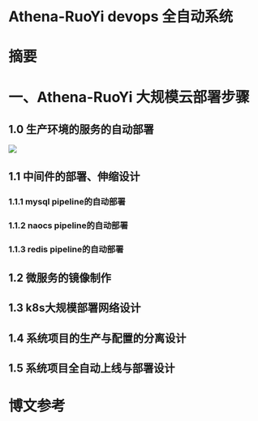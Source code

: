 # Athena-RuoYi devops 全自动系统

# 摘要

# 一、Athena-RuoYi 大规模云部署步骤

## 1.0 生产环境的服务的自动部署

![](/images/Athena-ruoyi-deploy.png)

## 1.1 中间件的部署、伸缩设计

### 1.1.1 mysql pipeline的自动部署

### 1.1.2 naocs pipeline的自动部署

### 1.1.3 redis pipeline的自动部署

## 1.2 微服务的镜像制作

## 1.3 k8s大规模部署网络设计

## 1.4 系统项目的生产与配置的分离设计

## 1.5 系统项目全自动上线与部署设计

# 博文参考